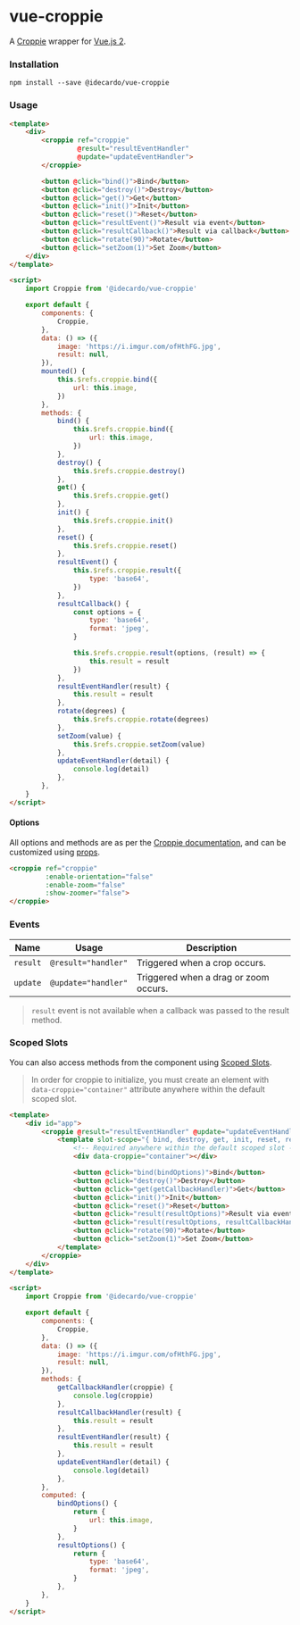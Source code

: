 # vue-croppie

A [Croppie](https://foliotek.github.io/Croppie/) wrapper for [Vue.js 2](https://vuejs.org/).

### Installation

```
npm install --save @idecardo/vue-croppie
```

### Usage

```html
<template>
    <div>
        <croppie ref="croppie"
                 @result="resultEventHandler"
                 @update="updateEventHandler">
        </croppie>

        <button @click="bind()">Bind</button>
        <button @click="destroy()">Destroy</button>
        <button @click="get()">Get</button>
        <button @click="init()">Init</button>
        <button @click="reset()">Reset</button>
        <button @click="resultEvent()">Result via event</button>
        <button @click="resultCallback()">Result via callback</button>
        <button @click="rotate(90)">Rotate</button>
        <button @click="setZoom(1)">Set Zoom</button>
    </div>
</template>

<script>
    import Croppie from '@idecardo/vue-croppie'

    export default {
        components: {
            Croppie,
        },
        data: () => ({
            image: 'https://i.imgur.com/ofHthFG.jpg',
            result: null,
        }),
        mounted() {
            this.$refs.croppie.bind({
                url: this.image,
            })
        },
        methods: {
            bind() {
                this.$refs.croppie.bind({
                    url: this.image,
                })
            },
            destroy() {
                this.$refs.croppie.destroy()
            },
            get() {
                this.$refs.croppie.get()
            },
            init() {
                this.$refs.croppie.init()
            },
            reset() {
                this.$refs.croppie.reset()
            },
            resultEvent() {
                this.$refs.croppie.result({
                    type: 'base64',
                })
            },
            resultCallback() {
                const options = {
                    type: 'base64',
                    format: 'jpeg',
                }

                this.$refs.croppie.result(options, (result) => {
                    this.result = result
                })
            },
            resultEventHandler(result) {
                this.result = result
            },
            rotate(degrees) {
                this.$refs.croppie.rotate(degrees)
            },
            setZoom(value) {
                this.$refs.croppie.setZoom(value)
            },
            updateEventHandler(detail) {
                console.log(detail)
            },
        },
    }
</script>
```

#### Options

All options and methods are as per the [Croppie documentation](https://foliotek.github.io/Croppie/), and can be customized using [props](https://vuejs.org/v2/guide/components-props.html#Prop-Casing-camelCase-vs-kebab-case).

```html
<croppie ref="croppie"
         :enable-orientation="false"
         :enable-zoom="false"
         :show-zoomer="false">
</croppie>
```

### Events

| Name     | Usage               | Description                           |
|----------|---------------------|---------------------------------------|
| `result` | `@result="handler"` | Triggered when a crop occurs.         |
| `update` | `@update="handler"` | Triggered when a drag or zoom occurs. |

> `result` event is not available when a callback was passed to the result method.

### Scoped Slots

You can also access methods from the component using [Scoped Slots](https://vuejs.org/v2/guide/components-slots.html#Scoped-Slots).

> In order for croppie to initialize, you must create an element with `data-croppie="container"` attribute anywhere within the default scoped slot.

```html
<template>
    <div id="app">
        <croppie @result="resultEventHandler" @update="updateEventHandler">
            <template slot-scope="{ bind, destroy, get, init, reset, result, rotate, setZoom }">
                <!-- Required anywhere within the default scoped slot -->
                <div data-croppie="container"></div>

                <button @click="bind(bindOptions)">Bind</button>
                <button @click="destroy()">Destroy</button>
                <button @click="get(getCallbackHandler)">Get</button>
                <button @click="init()">Init</button>
                <button @click="reset()">Reset</button>
                <button @click="result(resultOptions)">Result via event</button>
                <button @click="result(resultOptions, resultCallbackHandler)">Result via callback</button>
                <button @click="rotate(90)">Rotate</button>
                <button @click="setZoom(1)">Set Zoom</button>
            </template>
        </croppie>
    </div>
</template>

<script>
    import Croppie from '@idecardo/vue-croppie'

    export default {
        components: {
            Croppie,
        },
        data: () => ({
            image: 'https://i.imgur.com/ofHthFG.jpg',
            result: null,
        }),
        methods: {
            getCallbackHandler(croppie) {
                console.log(croppie)
            },
            resultCallbackHandler(result) {
                this.result = result
            },
            resultEventHandler(result) {
                this.result = result
            },
            updateEventHandler(detail) {
                console.log(detail)
            },
        },
        computed: {
            bindOptions() {
                return {
                    url: this.image,
                }
            },
            resultOptions() {
                return {
                    type: 'base64',
                    format: 'jpeg',
                }
            },
        },
    }
</script>
```
